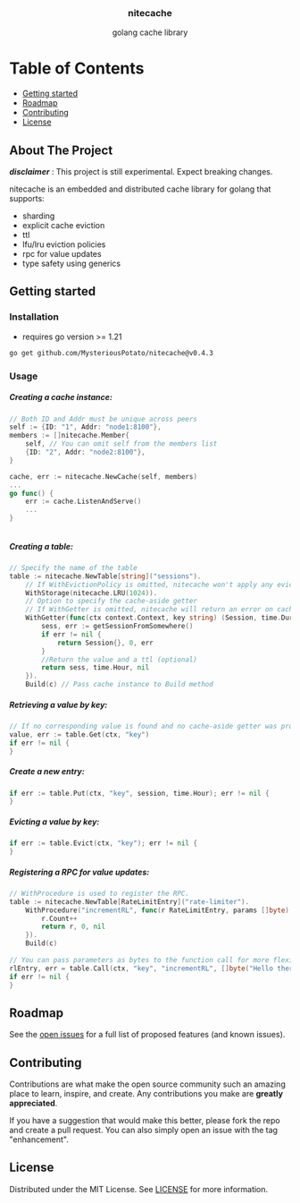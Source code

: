 <!-- PROJECT LOGO -->

<br />
<div id="readme-top" style="text-align: center">
  <!--<a href="https://github.com/MysteriousPotato/nitecache" style="display: flex; justify-content: center;">
    <img src="images/logo.png" alt="Logo" height="100">
  </a>-->
    <h3>nitecache</h3>
    golang cache library
</div>


<!-- TABLE OF CONTENTS -->

# Table of Contents
- [Getting started](#getting-started)
- [Roadmap](#roadmap)
- [Contributing](#contributing)
- [License](#license)


<!-- ABOUT THE PROJECT -->

## About The Project

***disclaimer*** : This project is still experimental. Expect breaking changes. 

nitecache is an embedded and distributed cache library for golang that supports:
- sharding
- explicit cache eviction
- ttl
- lfu/lru eviction policies
- rpc for value updates
- type safety using generics

<!-- GETTING STARTED -->

## Getting started

### Installation

- requires go version >= 1.21

```sh
go get github.com/MysteriousPotato/nitecache@v0.4.3
```

### Usage

##### Creating a cache instance:

``` go
// Both ID and Addr must be unique across peers
self := {ID: "1", Addr: "node1:8100"},
members := []nitecache.Member{
    self, // You can omit self from the members list
    {ID: "2", Addr: "node2:8100"},
}

cache, err := nitecache.NewCache(self, members)
...
go func() {
    err := cache.ListenAndServe()
    ...
}



```

##### Creating a table:

``` go
// Specify the name of the table
table := nitecache.NewTable[string]("sessions").
    // If WithEvictionPolicy is omitted, nitecache won't apply any eviction policy
    WithStorage(nitecache.LRU(1024)).
    // Option to specify the cache-aside getter
    // If WithGetter is omitted, nitecache will return an error on cache miss. 
    WithGetter(func(ctx context.Context, key string) (Session, time.Duration, error) {
        sess, err := getSessionFromSomewhere()
        if err != nil {
            return Session{}, 0, err
        }
        //Return the value and a ttl (optional)
        return sess, time.Hour, nil
    }).
    Build(c) // Pass cache instance to Build method
```

##### Retrieving a value by key:

``` go
// If no corresponding value is found and no cache-aside getter was provided, returns ErrKeyNotFound.
value, err := table.Get(ctx, "key")
if err != nil {
}
```

##### Create a new entry:

``` go
if err := table.Put(ctx, "key", session, time.Hour); err != nil {
}
```

##### Evicting a value by key:

``` go
if err := table.Evict(ctx, "key"); err != nil {
}
```

##### Registering a RPC for value updates:

``` go
// WithProcedure is used to register the RPC.
table := nitecache.NewTable[RateLimitEntry]("rate-limiter").
    WithProcedure("incrementRL", func(r RateLimitEntry, params []byte) (RateLimitEntry, time.Duration, error) {
        r.Count++
        return r, 0, nil
    }).
    Build(c)
    
// You can pass parameters as bytes to the function call for more flexibility.
rlEntry, err = table.Call(ctx, "key", "incrementRL", []byte("Hello there!)])
if err != nil {
}
```

<!-- ROADMAP -->

## Roadmap

See the [open issues](https://github.com/MysteriousPotato/nitecache/issues) for a full list of proposed features (and known issues).

<!-- CONTRIBUTING -->

## Contributing

Contributions are what make the open source community such an amazing place to learn, inspire, and create. Any contributions you make are **greatly appreciated**.

If you have a suggestion that would make this better, please fork the repo and create a pull request. You can also simply open an issue with the tag "enhancement".


<!-- LICENSE -->

## License

Distributed under the MIT License. See [LICENSE](https://github.com/MysteriousPotato/nitecache/blob/main/LICENSE) for more information.